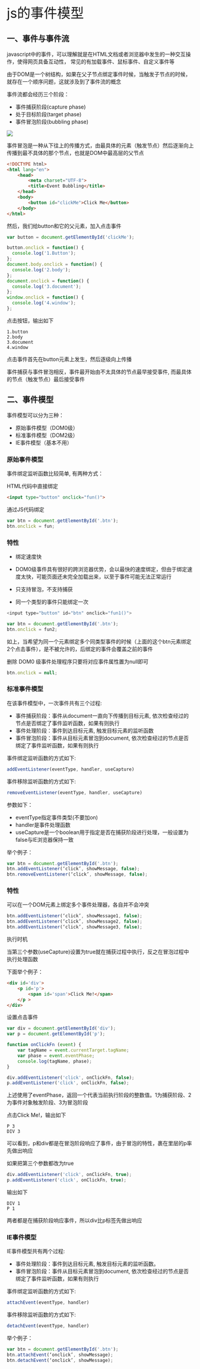 <font style="font-size: 36px;">js的事件模型</font>

## 一、事件与事件流
javascript中的事件，可以理解就是在HTML文档或者浏览器中发生的一种交互操作，使得网页具备互动性， 常见的有加载事件、鼠标事件、自定义事件等

由于DOM是一个树结构，如果在父子节点绑定事件时候，当触发子节点的时候，就存在一个顺序问题，这就涉及到了事件流的概念

事件流都会经历三个阶段：

- 事件捕获阶段(capture phase)
- 处于目标阶段(target phase)
- 事件冒泡阶段(bubbling phase)

<img src='../assets/js13-1.png' />

事件冒泡是一种从下往上的传播方式，由最具体的元素（触发节点）然后逐渐向上传播到最不具体的那个节点，也就是DOM中最高层的父节点
```html
<!DOCTYPE html>
<html lang="en">
    <head>
        <meta charset="UTF-8">
        <title>Event Bubbling</title>
    </head>
    <body>
        <button id="clickMe">Click Me</button>
    </body>
</html>
```
然后，我们给button和它的父元素，加入点击事件
```js
var button = document.getElementById('clickMe');

button.onclick = function() {
  console.log('1.Button');
};
document.body.onclick = function() {
  console.log('2.body');
};
document.onclick = function() {
  console.log('3.document');
};
window.onclick = function() {
  console.log('4.window');
};
```
点击按钮，输出如下
```
1.button
2.body
3.document
4.window
```
点击事件首先在button元素上发生，然后逐级向上传播

事件捕获与事件冒泡相反，事件最开始由不太具体的节点最早接受事件, 而最具体的节点（触发节点）最后接受事件

## 二、事件模型
事件模型可以分为三种：

- 原始事件模型（DOM0级）
- 标准事件模型（DOM2级）
- IE事件模型（基本不用）
### 原始事件模型
事件绑定监听函数比较简单, 有两种方式：

HTML代码中直接绑定
```html
<input type="button" onclick="fun()">
```
通过JS代码绑定
```js
var btn = document.getElementById('.btn');
btn.onclick = fun;
```
### 特性
- 绑定速度快

- DOM0级事件具有很好的跨浏览器优势，会以最快的速度绑定，但由于绑定速度太快，可能页面还未完全加载出来，以至于事件可能无法正常运行

- 只支持冒泡，不支持捕获

- 同一个类型的事件只能绑定一次
```js
<input type="button" id="btn" onclick="fun1()">

var btn = document.getElementById('.btn');
btn.onclick = fun2;
```
如上，当希望为同一个元素绑定多个同类型事件的时候（上面的这个btn元素绑定2个点击事件），是不被允许的，后绑定的事件会覆盖之前的事件

删除 DOM0 级事件处理程序只要将对应事件属性置为null即可
```js
btn.onclick = null;
```
### 标准事件模型
在该事件模型中，一次事件共有三个过程:

- 事件捕获阶段：事件从document一直向下传播到目标元素, 依次检查经过的节点是否绑定了事件监听函数，如果有则执行
- 事件处理阶段：事件到达目标元素, 触发目标元素的监听函数
- 事件冒泡阶段：事件从目标元素冒泡到document, 依次检查经过的节点是否绑定了事件监听函数，如果有则执行

事件绑定监听函数的方式如下:
```js
addEventListener(eventType, handler, useCapture)
```
事件移除监听函数的方式如下:
```js
removeEventListener(eventType, handler, useCapture)
```
参数如下：

- eventType指定事件类型(不要加on)
- handler是事件处理函数
- useCapture是一个boolean用于指定是否在捕获阶段进行处理，一般设置为false与IE浏览器保持一致

举个例子：
```js
var btn = document.getElementById('.btn');
btn.addEventListener(‘click’, showMessage, false);
btn.removeEventListener(‘click’, showMessage, false);
```
### 特性
可以在一个DOM元素上绑定多个事件处理器，各自并不会冲突
```js
btn.addEventListener(‘click’, showMessage1, false);
btn.addEventListener(‘click’, showMessage2, false);
btn.addEventListener(‘click’, showMessage3, false);
```
执行时机

当第三个参数(useCapture)设置为true就在捕获过程中执行，反之在冒泡过程中执行处理函数

下面举个例子：
```html
<div id='div'>
    <p id='p'>
        <span id='span'>Click Me!</span>
    </p >
</div>
```
设置点击事件
```js
var div = document.getElementById('div');
var p = document.getElementById('p');

function onClickFn (event) {
    var tagName = event.currentTarget.tagName;
    var phase = event.eventPhase;
    console.log(tagName, phase);
}

div.addEventListener('click', onClickFn, false);
p.addEventListener('click', onClickFn, false);
```
上述使用了eventPhase，返回一个代表当前执行阶段的整数值。1为捕获阶段、2为事件对象触发阶段、3为冒泡阶段

点击Click Me!，输出如下
```
P 3
DIV 3
```
可以看到，p和div都是在冒泡阶段响应了事件，由于冒泡的特性，裹在里层的p率先做出响应

如果把第三个参数都改为true
```js
div.addEventListener('click', onClickFn, true);
p.addEventListener('click', onClickFn, true);
```
输出如下
```
DIV 1
P 1
```
两者都是在捕获阶段响应事件，所以div比p标签先做出响应

### IE事件模型
IE事件模型共有两个过程:

- 事件处理阶段：事件到达目标元素, 触发目标元素的监听函数。
- 事件冒泡阶段：事件从目标元素冒泡到document, 依次检查经过的节点是否绑定了事件监听函数，如果有则执行

事件绑定监听函数的方式如下:
```js
attachEvent(eventType, handler)
```
事件移除监听函数的方式如下:
```js
detachEvent(eventType, handler)
```
举个例子：
```js
var btn = document.getElementById('.btn');
btn.attachEvent(‘onclick’, showMessage);
btn.detachEvent(‘onclick’, showMessage);
```